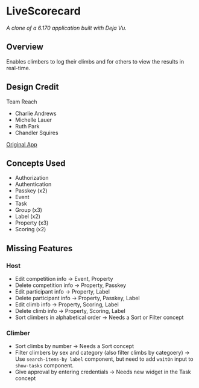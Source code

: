 # LiveScorecard

*A clone of a 6.170 application built with Deja Vu.*

## Overview
Enables climbers to log their climbs and for others to view the results in real-time.

## Design Credit
Team Reach
- Charlie Andrews
- Michelle Lauer
- Ruth Park
- Chandler Squires

[Original App](http://livescorecard.herokuapp.com)

## Concepts Used
- Authorization
- Authentication
- Passkey (x2)
- Event
- Task
- Group (x3)
- Label (x2)
- Property (x3)
- Scoring (x2)

## Missing Features
### Host
- Edit competition info -> Event, Property
- Delete competition info -> Property, Passkey
- Edit participant info ->  Property, Label
- Delete participant info ->  Property, Passkey, Label
- Edit climb info ->  Property, Scoring, Label
- Delete climb info -> Property, Scoring, Label
- Sort climbers in alphabetical order -> Needs a Sort or Filter concept

### Climber
- Sort climbs by number -> Needs a Sort concept
- Filter climbers by sex and category (also filter climbs by categoery) ->
Use `search-items-by label` component, but need to add `waitOn` input to
`show-tasks` component.
- Give approval by entering credentials -> Needs new widget in the Task concept
